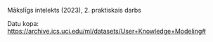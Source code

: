 Mākslīgs intelekts (2023), 2. praktiskais darbs

Datu kopa:
https://archive.ics.uci.edu/ml/datasets/User+Knowledge+Modeling#
